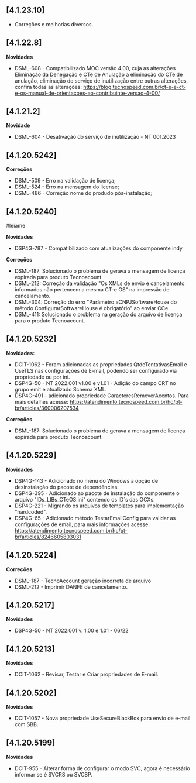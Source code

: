 ﻿## [4.1.23.10]

* Corre&ccedil;&otilde;es e melhorias diversos.

## [4.1.22.8]


**Novidades**

* DSML-608 - Compatibilizado MOC versão 4.00, cuja as alterações Eliminação da Denegação e CTe de Anulação a eliminação do CTe de anulação, eliminação do serviço de inutilização entre outras alterações, confira todas as alterações: https://blog.tecnospeed.com.br/ct-e-e-ct-e-os-manual-de-orientacoes-ao-contribuinte-versao-4-00/

## [4.1.21.2]

**Novidade**

* DSML-604 - Desativação do serviço de inutilização - NT 001.2023

## [4.1.20.5242]

**Correções**
* DSML-509 - Erro na validação de licença;
* DSML-524 - Erro na mensagem do license;
* DSML-486 - Correção nome do produdo pós-instalação;

## [4.1.20.5240]

#leiame

**Novidades**
* DSP4G-787 - Compatibilizado com atualizações do componente indy

**Correções**
* DSML-187: Solucionado o problema de gerava a mensagem de licença expirada para produto Tecnoacount.
* DSML-212: Correção da validação "Os XMLs de envio e cancelamento informados não pertencem a mesma CT-e OS" na impressão de cancelamento.
* DSML-304: Correção do erro "Parâmetro aCNPJSoftwareHouse do método ConfigurarSoftwareHouse é obrigatório" ao enviar CCe.
* DSML-411:  Solucionado o problema na geração do arquivo de licença para o produto Tecnoacount.

## [4.1.20.5232]

**Novidades:**

* DCIT-1062 - Foram adicionadas as propriedades QtdeTentativasEmail e UseTLS nas configurações de E-mail, podendo ser configurado via propriedade ou por ini.
* DSP4G-50 - NT 2022.001 v1.00 e v1.01 - Adição do campo CRT no grupo emit e atualizado Schema XML.
* DSP4G-491 - adicionado propriedade CaracteresRemoverAcentos. Para mais detalhes acesse: https://atendimento.tecnospeed.com.br/hc/pt-br/articles/360006207534

**Correções**

* DSML-187: Solucionado o problema de gerava a mensagem de licença expirada para produto Tecnoacount.


## [4.1.20.5229]
**Novidades**
* DSP4G-143 - Adicionado no menu do Windows a opção de desinstalação do pacote de dependências.
* DSP4G-395 - Adicionado ao pacote de instalação do componente o arquivo "IDs_LIBs_CTeOS.ini" contendo os ID´s das OCXs.
* DSP4G-221 - Migrando os arquivos de templates para implementação "hardcoded".
* DSP4G-65 - Adicionado método TestarEmailConfig para validar as configurações de email, para mais informações acesse: https://atendimento.tecnospeed.com.br/hc/pt-br/articles/8246605803031
## [4.1.20.5224]
**Correções**
- DSML-187 - TecnoAccount geração incorreta de arquivo
- DSML-212 - Imprimir DANFE de cancelamento.

## [4.1.20.5217]
**Novidades**
- DSP4G-50 - NT 2022.001 v. 1.00 e 1.01 - 06/22

## [4.1.20.5213]     
**Novidades**
- DCIT-1062 - Revisar, Testar e Criar propriedades de E-mail.

## [4.1.20.5202]     
**Novidades**
- DCIT-1057 - Nova propriedade UseSecureBlackBox para envio de e-mail com SBB.

## [4.1.20.5199]     
**Novidades**
- DCIT-955 - Alterar forma de configurar o modo SVC, agora é necessário informar se é SVCRS ou SVCSP.






